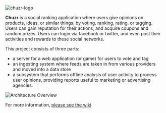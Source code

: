 
![chuzr-logo](http://i.imgur.com/vnqFGvW.png)

**Chuzr** is a social ranking application where users give opinions on products, ideas, or
similar things, by voting, ranking, rating, or tagging.  Users can gain reputation for their 
actions, and acquire coupons and random prizes.  Users can login via facebook or twitter, 
and even post their activities and rewards to these social networks.  

This project consists of three parts:

  * a server for a web application (or game) for users to vote and tag
  * an ingesting system where feeds are taken in from various providers and moved into a data store
  * a subsystem that performs offline analysis of user activity to process user opinions, providing reports useful to marketing or advertising agencies.

![Architecture Overview](http://i.imgur.com/7mUkbQg.png)


For more information, [please see the wiki](https://github.com/rtoal/chuzr/wiki)

